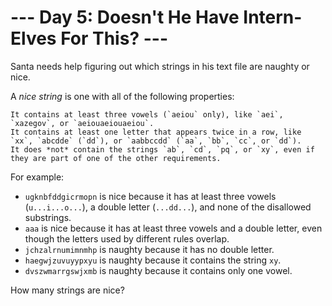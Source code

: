 # --- Day 5: Doesn't He Have Intern-Elves For This? ---
Santa needs help figuring out which strings in his text file are naughty or nice.

A *nice string* is one with all of the following properties:

    It contains at least three vowels (`aeiou` only), like `aei`, `xazegov`, or `aeiouaeiouaeiou`.
    It contains at least one letter that appears twice in a row, like `xx`, `abcdde` (`dd`), or `aabbccdd` (`aa`, `bb`, `cc`, or `dd`).
    It does *not* contain the strings `ab`, `cd`, `pq`, or `xy`, even if they are part of one of the other requirements.

For example:
- `ugknbfddgicrmopn` is nice because it has at least three vowels (`u...i...o...`), a double letter (`...dd...`), and none of the disallowed substrings.
- `aaa` is nice because it has at least three vowels and a double letter, even though the letters used by different rules overlap.
- `jchzalrnumimnmhp` is naughty because it has no double letter.
- `haegwjzuvuyypxyu` is naughty because it contains the string `xy`.
- `dvszwmarrgswjxmb` is naughty because it contains only one vowel.

How many strings are nice?
